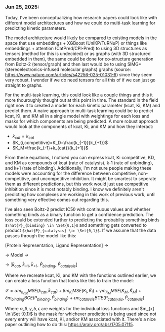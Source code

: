 ### Jun 25, 2025:
Today, I've been conceptualizing how research papers could look like with different model architectures and how we could do multi-task learning for predicting kinetic parameters. 

The model architecture would likely be compared to existing models in the space that use embeddings + XGBoost (UniKP/TuRNuP) or things like embeddings + attention (CatPred/CPI-Pred) to using 3D structures as tensors (method for this is undecided) or as graphs (with 3D structured embedded in them), the same could be done for co-structure generation from Boltz-2 (tensor/graph) and then last would be to using SIMG* (stereoelectronics-infused molecular graphs) graphs (source: https://www.nature.com/articles/s42256-025-01031-9) since they seem very robust. I wonder if we do need tensors for all this of if we can just go straight to graphs.

For the multi-task learning, this could look like a couple things and this it more thouroughly thought out at this point in time. The standard in the field right now it to created a model for each kinetic parameter (kcat, Ki, KM) and predict them. A naive approach to multi-task learning could be to predict kcat, Ki, and KM all in a single model with weightings for each loss and masks for which components are being predicted. A more robust approach would look at the components of kcat, Ki, and KM and how they interact: 
- $k_{cat}=k_{cat}$
- $K_{i,competitive}=K_D=\frac{k_{-1}}{k_{+1}}$
- $K_M=\frac{k_{-1}+k_{cat}}{k_{+1}}$

From these equations, I noticed you can express kcat, Ki competitive, KD, and KM as compounds of kcat (rate of catalysis), k-1 (rate of unbinding), and k+1 (rate of binding). Additionally, I'm not sure people making these models were accounting for the difference between competitive, non-competitive, and uncompetitive inhibition. It might be smartest to seperate them as different predictions, but this work would just use competitive inhibition since it is most notably binding. I know we definitely aren't predicting how complexes are working in this work of previous work, until something very effective comes out regarding this.

I've also seen Boltz-2 predict IC50 with continuous values and whether something binds as a binary function to get a confidence prediction. The loss could be extended further to predicting the probabilty something binds `$\hat{P}_{binding} \in \Set{0,1}$` and something gets converted to product `$\hat{P}_{catalysis} \in \Set{0,1}$`. If we assume that the data passes through the model like this: 

[Protein Representation, Ligand Representation] ->

-> Model ->

-> [$\hat{k}_{cat}$, $\hat{k}_{-1}$, $\hat{k}_{+1}$, $\hat{P}_{binding}$, $\hat{P}_{catalysis}$]

Where we recreate kcat, Ki, and KM with the functions outlined earlier, we can create a loss function that looks like this to train the model:

$\mathcal{L} = \alpha m_{k_{cat}} MSE(k_{cat},\hat{k}_{cat}) + \beta m_{K_{i}} MSE(K_{i},\hat{K}_{i}) + \gamma m_{K_{M}} MSE(K_{M},\hat{K}_{M}) + \delta m_{binding} BCE(P_{binding},\hat{P}_{binding}) + \epsilon m_{catalysis} BCE(P_{catalysis},\hat{P}_{catalysis})$

Where $\alpha, \beta, \gamma, \delta, \epsilon$ are weights for the individual loss functions and $m_{x} \in \Set {0,1}$ is the mask for whichever prediction is being used since not every entry will have kcat, Ki, and/or KM associated with it. There's a nice paper outlining how to do this: https://arxiv.org/abs/1705.07115.